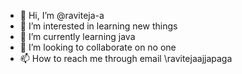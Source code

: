 - 👋 Hi, I’m @raviteja-a
- 👀 I’m interested in learning new things
- 🌱 I’m currently learning java
- 💞️ I’m looking to collaborate on no one
- 📫 How to reach me through email \ravitejaajjapaga 

<!---
raviteja-a/raviteja-a is a ✨ special ✨ repository because its `README.md` (this file) appears on your GitHub profile.
You can click the Preview link to take a look at your changes.
--->
